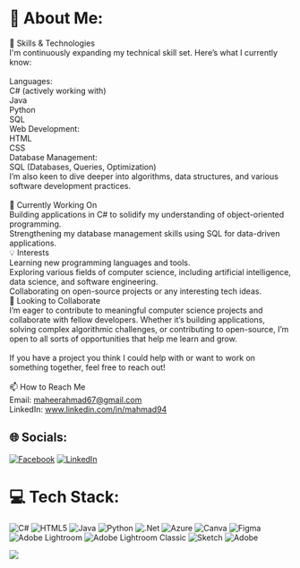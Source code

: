 # 💫 About Me:
🌟 Skills & Technologies<br>I'm continuously expanding my technical skill set. Here’s what I currently know:<br><br>Languages:<br>C# (actively working with)<br>Java<br>Python<br>SQL<br>Web Development:<br>HTML<br>CSS<br>Database Management:<br>SQL (Databases, Queries, Optimization)<br>I’m also keen to dive deeper into algorithms, data structures, and various software development practices.<br><br>🔭 Currently Working On<br>Building applications in C# to solidify my understanding of object-oriented programming.<br>Strengthening my database management skills using SQL for data-driven applications.<br>💡 Interests<br>Learning new programming languages and tools.<br>Exploring various fields of computer science, including artificial intelligence, data science, and software engineering.<br>Collaborating on open-source projects or any interesting tech ideas.<br>🤝 Looking to Collaborate<br>I’m eager to contribute to meaningful computer science projects and collaborate with fellow developers. Whether it’s building applications, solving complex algorithmic challenges, or contributing to open-source, I’m open to all sorts of opportunities that help me learn and grow.<br><br>If you have a project you think I could help with or want to work on something together, feel free to reach out!<br><br>📫 How to Reach Me<br>Email: maheerahmad67@gmail.com<br>LinkedIn: www.linkedin.com/in/mahmad94


## 🌐 Socials:
[![Facebook](https://img.shields.io/badge/Facebook-%231877F2.svg?logo=Facebook&logoColor=white)](https://facebook.com/maheer.ahmad.121?mibextid=LQQJ4d) [![LinkedIn](https://img.shields.io/badge/LinkedIn-%230077B5.svg?logo=linkedin&logoColor=white)](https://linkedin.com/in/mahmad94) 

# 💻 Tech Stack:
![C#](https://img.shields.io/badge/c%23-%23239120.svg?style=for-the-badge&logo=csharp&logoColor=white) ![HTML5](https://img.shields.io/badge/html5-%23E34F26.svg?style=for-the-badge&logo=html5&logoColor=white) ![Java](https://img.shields.io/badge/java-%23ED8B00.svg?style=for-the-badge&logo=openjdk&logoColor=white) ![Python](https://img.shields.io/badge/python-3670A0?style=for-the-badge&logo=python&logoColor=ffdd54) ![.Net](https://img.shields.io/badge/.NET-5C2D91?style=for-the-badge&logo=.net&logoColor=white) ![Azure](https://img.shields.io/badge/azure-%230072C6.svg?style=for-the-badge&logo=microsoftazure&logoColor=white) ![Canva](https://img.shields.io/badge/Canva-%2300C4CC.svg?style=for-the-badge&logo=Canva&logoColor=white) ![Figma](https://img.shields.io/badge/figma-%23F24E1E.svg?style=for-the-badge&logo=figma&logoColor=white) ![Adobe Lightroom](https://img.shields.io/badge/Adobe%20Lightroom-31A8FF.svg?style=for-the-badge&logo=Adobe%20Lightroom&logoColor=white) ![Adobe Lightroom Classic](https://img.shields.io/badge/Adobe%20Lightroom%20Classic-31A8FF.svg?style=for-the-badge&logo=Adobe%20Lightroom%20Classic&logoColor=white) ![Sketch](https://img.shields.io/badge/Sketch-FFB387?style=for-the-badge&logo=sketch&logoColor=black) ![Adobe](https://img.shields.io/badge/adobe-%23FF0000.svg?style=for-the-badge&logo=adobe&logoColor=white)

[![](https://visitcount.itsvg.in/api?id=Maheer18&icon=0&color=0)](https://visitcount.itsvg.in)

<!-- Proudly created with GPRM ( https://gprm.itsvg.in ) -->
